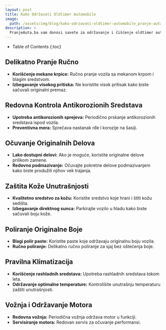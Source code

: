 ```yaml
---
layout: post
title: Kako Održavati Oldtimer Automobile
image: 
  path: /assets/img/blog/kako-odrzavati-oldtimer-automobile_pranje-auta-ba.png
description: >
  PranjeAutа.ba vam donosi savete za održavanje i čišćenje oldtimer automobila. Sačuvajte originalni sjaj i šarm vašeg klasičnog četvorotočkaša.
---
```



- Table of Contents
{:toc}


## Delikatno Pranje Ručno

- **Korišćenje mekane krpice:** Ručno pranje vozila sa mekanom krpom i blagim sredstvom.
- **Izbegavanje visokog pritiska:** Ne koristite visok pritisak kako biste sačuvali originalni premaz.

## Redovna Kontrola Antikorozionih Sredstava

- **Upotreba antikorozionih sprejeva:** Periodično prskanje antikorozionih sredstava ispod vozila.
- **Preventivna mera:** Sprečava nastanak rđe i korozije na šasiji.

## Očuvanje Originalnih Delova

- **Lako dostupni delovi:** Ako je moguće, koristite originalne delove prilikom zamene.
- **Redovno podmazivanje:** Očuvajte pokretne delove podmazivanjem kako biste produžili njihov vek trajanja.

## Zaštita Kože Unutrašnjosti

- **Kvalitetno sredstvo za kožu:** Koristite sredstvo koje hrani i štiti kožu sedišta.
- **Izbegavanje direktnog sunca:** Parkirajte vozilo u hladu kako biste sačuvali boju kože.

## Poliranje Originalne Boje

- **Blagi polir paste:** Koristite paste koje održavaju originalnu boju vozila.
- **Ručno poliranje:** Delikatno ručno poliranje za sjaj bez oštećenja boje.

## Pravilna Klimatizacija

- **Korišćenje rashladnih sredstava:** Upotreba rashladnih sredstava tokom leta.
- **Održavanje optimalne temperature:** Kontrolišite unutrašnju temperaturu zaštiti unutrašnjosti.

## Vožnja i Održavanje Motora

- **Redovna vožnja:** Periodična vožnja održava motor u funkciji.
- **Servisiranje motora:** Redovan servis za očuvanje performansi.